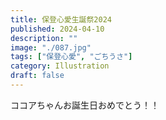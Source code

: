 ```yaml
---
title: 保登心愛生誕祭2024
published: 2024-04-10
description: ""
image: "./087.jpg"
tags: ["保登心愛", "ごちうさ"]
category: Illustration
draft: false
---
```

ココアちゃんお誕生日おめでとう！！

